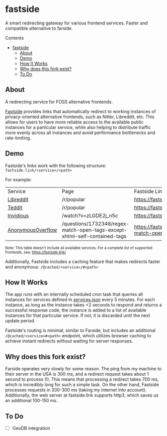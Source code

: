 # fastside

A smart redirecting gateway for various frontend services. Faster and compatible
alternative to farside.

Contents

- [fastside](#fastside)
  - [About](#about)
  - [Demo](#demo)
  - [How It Works](#how-it-works)
  - [Why does this fork exist?](#why-does-this-fork-exist)
  - [To Do](#to-do)

## About

A redirecting service for FOSS alternative frontends.

[Fastside](https://fastside.link) provides links that automatically redirect to
working instances of privacy-oriented alternative frontends, such as Nitter,
Libreddit, etc. This allows for users to have more reliable access to the
available public instances for a particular service, while also helping to
distribute traffic more evenly across all instances and avoid performance
bottlenecks and rate-limiting.

## Demo

Fastside's links work with the following structure: `fastside.link/<service>/<path>`

For example:

<table>
    <tr>
        <td>Service</td>
        <td>Page</td>
        <td>Fastside Link</td>
    </tr>
    <tr>
        <td><a href="https://github.com/spikecodes/libreddit">Libreddit</a></td>
        <td>/r/popular</td>
        <td><a href="https://fastside.link/libreddit/r/popular">https://fastside.link/libreddit/r/popular</a></td>
    </tr>
    <tr>
        <td><a href="https://codeberg.org/teddit/teddit">Teddit</a></td>
        <td>/r/popular</td>
        <td><a href="https://fastside.link/teddit/r/popular">https://fastside.link/teddit/r/popular</a></td>
    </tr>
    <tr>
        <td><a href="https://github.com/iv-org/invidious">Invidious</a></td>
        <td>/watch?v=zLGDE2j_n5c</td>
        <td><a href="https://fastside.link/_/invidious/watch?v=zLGDE2j_n5c">https://fastside.link/_/invidious/watch?v=zLGDE2j_n5c</a></td>
    </tr>
    <tr>
        <td><a href="https://github.com/httpjamesm/AnonymousOverflow">AnonymousOverflow</a></td>
        <td>/questions/1732348/regex-match-open-tags-except-xhtml-self-contained-tags</td>
        <td><a href="https://fastside.link/@cached/anonymousoverflow/#questions/1732348/regex-match-open-tags-except-xhtml-self-contained-tags">https://fastside.link/@cached/anonymousoverflow/#questions/1732348/regex-match-open-tags-except-xhtml-self-contained-tags</a></td>
    </tr>
    <!-- more rows can be added as needed -->
</table>

<sup>Note: This table doesn't include all available services. For a complete list of supported frontends, see: https://fastside.link/</sup>

Additionally, Fastside includes a caching feature that makes redirects faster and anonymous:
`/@cached/<service>/#<path>`

## How It Works

The app runs with an internally scheduled cron task that queries all instances
for services defined in [services.json](./services.json) every 5 minutes. For
each instance, as long as the instance takes <2 seconds to respond and returns
a successful response code, the instance is added to a list of available
instances for that particular service. If not, it is discarded until the next
update period.

Fastside's routing is minimal, similar to Farside, but includes an additional `/@cached/<service>#<path>` endpoint,
which utilizes browser caching to achieve instant redirects without waiting for server responses.

## Why does this fork exist?

Farside operates very slowly for some reason. The ping from my machine to their server in the USA is 300 ms, and
a redirect request takes about 1 second to process (!). This means that processing a redirect takes 700 ms, which
is incredibly long for such a simple task. On the other hand, Fastside processes requests in 200-300 ms (taking my
internet into account). Additionally, the web server at fastside.link supports http3, which saves us an additional
100-150 ms.

## To Do

- [ ] GeoDB integration
